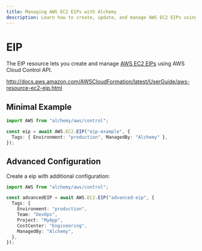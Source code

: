 ```yaml
---
title: Managing AWS EC2 EIPs with Alchemy
description: Learn how to create, update, and manage AWS EC2 EIPs using Alchemy Cloud Control.
---
```


# EIP

The EIP resource lets you create and manage [AWS EC2 EIPs](https://docs.aws.amazon.com/ec2/latest/userguide/) using AWS Cloud Control API.

http://docs.aws.amazon.com/AWSCloudFormation/latest/UserGuide/aws-resource-ec2-eip.html

## Minimal Example

```ts
import AWS from "alchemy/aws/control";

const eip = await AWS.EC2.EIP("eip-example", {
  Tags: { Environment: "production", ManagedBy: "Alchemy" },
});
```

## Advanced Configuration

Create a eip with additional configuration:

```ts
import AWS from "alchemy/aws/control";

const advancedEIP = await AWS.EC2.EIP("advanced-eip", {
  Tags: {
    Environment: "production",
    Team: "DevOps",
    Project: "MyApp",
    CostCenter: "Engineering",
    ManagedBy: "Alchemy",
  },
});
```

